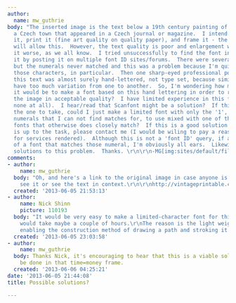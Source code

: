 ```yaml
---
author:
  name: mw_guthrie
body: "The inserted image is the text below a 19th century painting of a comet above
  a Czech town that appeared in a Czech journal or magazine.  I intend to enlarge
  it, print it (fine art quality on quality paper), and frame it - the image quality/resolution
  will allow this.  However, the text quality is poor and enlargement will only make
  it worse, as we all know.  I tried unsuccessfully to find the font in order to re-type
  it by posting it on multiple font ID sites/forums.  There were several close suggestions
  but the numerals never matched and this was a problem because I'm quite fond of
  those characters, in particular.  Then one sharp-eyed professional pointed out that
  this text was almost surely hand-lettered, not type set, because similar characters
  have too much variation from one to another.  So, I'm wondering how much trouble
  it would be to make a font based on this hand lettering in order to retype it under
  the image in acceptable quality?  I have limited experience in this field (OK, almost
  none at all).  I hear/read that Scanfont might be a solution?  If this route is
  the one to take, could I just make a limited font with only the '1', '5', and '8'
  numerals that I can not find matches for, to use mixed with one of the suggested
  fonts that otherwise does closely match?  If this is a good solution and anyone
  is up to the task, please contact me (I would be wiling to pay a reasonable fee
  for services rendered).  Although this is not a 'font ID' query, if anyone knows
  of a font that matches those numeral, I'm obviously all ears.  Likewise, other creative
  solutions to this problem.  Thanks. \r\n\r\n-MG[img:sites/default/files/old-images/text_5990.jpg]"
comments:
- author:
    name: mw_guthrie
  body: "Oh, and here's a link to the original image in case anyone is curious to
    see it or see the text in context.\r\n\r\nhttp://vintageprintable.com/wordpress/wp-content/uploads/2010/08/Astronomy-Comet-Ziva-casopis-1858.jpeg"
  created: '2013-06-05 21:53:13'
- author:
    name: Nick Shinn
    picture: 110193
  body: "It would be very easy to make a limited-character font for this task, and
    would take maybe a couple of hours.\r\nThe reason is the light weight of the characters,
    enabling the construction method of drawing a path and stroking it.\r\n"
  created: '2013-06-05 23:03:58'
- author:
    name: mw_guthrie
  body: Thanks Nick, it's encouraging to hear that this is a viable solution and can
    be done in that time=money frame.
  created: '2013-06-06 04:25:21'
date: '2013-06-05 21:44:08'
title: Possible solutions?

---
```

